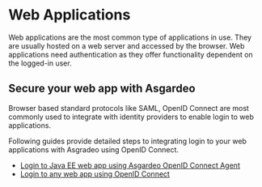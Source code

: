 # Web Applications

Web applications are the most common type of applications in use. They are usually hosted on a web server
and accessed by the browser. Web applications need authentication as they offer functionality dependent on the 
logged-in user.

## Secure your web app with Asgardeo

Browser based standard protocols like SAML, OpenID Connect are most commonly used to integrate with identity providers 
to enable login to web applications. 

Following guides provide detailed steps to integrating login to your web applications with Asgradeo using OpenID Connect.

* [Login to Java EE web app using Asgardeo OpenID Connect Agent](../../../sdks/java-ee)
* [Login to any web app using OpenID Connect](./web-app-oidc-general.md)
